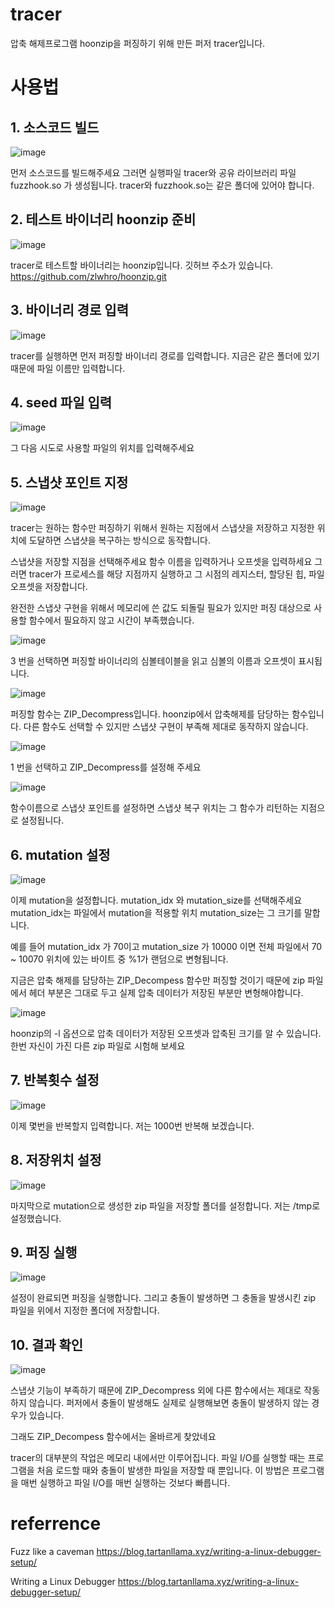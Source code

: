 # tracer
압축 해제프로그램 hoonzip을 퍼징하기 위해 만든 퍼저 tracer입니다.
# 사용법
## 1. 소스코드 빌드
![image](https://github.com/zlwhro/tracer/assets/113174616/3fc33aba-930e-4049-82ba-3b03c81eeab1)

먼저 소스코드를 빌드해주세요 그러면 실행파일 tracer와 공유 라이브러리 파일 fuzzhook.so 가 생성됩니다. tracer와 fuzzhook.so는 같은 폴더에 있어야 합니다.

## 2. 테스트 바이너리 hoonzip 준비
![image](https://github.com/zlwhro/tracer/assets/113174616/6b234ecf-c172-499c-98f9-e2b55644bd16)

tracer로 테스트할 바이너리는 hoonzip입니다. 깃허브 주소가 있습니다.
https://github.com/zlwhro/hoonzip.git

## 3. 바이너리 경로 입력
![image](https://github.com/zlwhro/tracer/assets/113174616/9fbad3ae-cde2-4ad5-bb9a-267a5258df31)

tracer를 실행하면 먼저 퍼징할 바이너리 경로를 입력합니다. 지금은 같은 폴더에 있기 때문에 파일 이름만 입력합니다.

## 4. seed 파일 입력
![image](https://github.com/zlwhro/tracer/assets/113174616/cdde289e-dd88-454d-b026-31d9842e9c1d)

그 다음 시도로 사용할 파일의 위치를 입력해주세요

## 5. 스냅샷 포인트 지정
![image](https://github.com/zlwhro/tracer/assets/113174616/e0861022-7c62-4b8c-b1a1-958f10fd2d92)

tracer는 원하는 함수만 퍼징하기 위해서 원하는 지점에서 스냅샷을 저장하고 지정한 위치에 도달하면 스냅샷을 복구하는 방식으로 동작합니다.

스냅샷을 저장할 지점을 선택해주세요 함수 이름을 입력하거나 오프셋을 입력하세요 그러면 tracer가 프로세스를 해당 지점까지 실행하고 그 시점의 레지스터, 할당된 힙, 파일 오프셋을 저장합니다.

완전한 스냅샷 구현을 위해서 메모리에 쓴 값도 되돌릴 필요가 있지만 퍼징 대상으로 사용할 함수에서 필요하지 않고 시간이 부족했습니다.

![image](https://github.com/zlwhro/tracer/assets/113174616/b995cfff-d8a5-4d6f-bc68-617221ef1719)

3 번을 선택하면 퍼징할 바이너리의 심볼테이블을 읽고 심볼의 이름과 오프셋이 표시됩니다.

![image](https://github.com/zlwhro/tracer/assets/113174616/3f65c220-8b46-4042-a96b-4acd5ccf0b70)

퍼징할 함수는 ZIP_Decompress입니다. hoonzip에서 압축해제를 담당하는 함수입니다. 다른 함수도 선택할 수 있지만 스냅샷 구현이 부족해 제대로 동작하지 않습니다.

![image](https://github.com/zlwhro/tracer/assets/113174616/2717bf04-e9e3-4dc2-826a-dae970adce14)

1 번을 선택하고 ZIP_Decompress를 설정해 주세요

![image](https://github.com/zlwhro/tracer/assets/113174616/13aa3d50-5db3-4e4d-90fc-a06485c9207d)

함수이름으로 스냅샷 포인트를 설정하면 스냅샷 복구 위치는 그 함수가 리턴하는 지점으로 설정됩니다.

## 6. mutation 설정
![image](https://github.com/zlwhro/tracer/assets/113174616/216345a0-c9c1-4606-a12a-ed099244399e)

이제 mutation을 설정합니다. mutation_idx 와 mutation_size를 선택해주세요 mutation_idx는 파일에서 mutation을 적용할 위치 mutation_size는 그 크기를 말합니다.

예를 들어 mutation_idx 가 70이고 mutation_size 가 10000 이면 전체 파일에서 70 ~ 10070 위치에 있는 바이트 중 %1가 랜덤으로 변형됩니다.

지금은 압축 해제를 담당하는 ZIP_Decompess 함수만 퍼징할 것이기 때문에 zip 파일에서 헤더 부분은 그대로 두고 실제 압축 데이터가 저장된 부분만 변형해야합니다.

![image](https://github.com/zlwhro/tracer/assets/113174616/95cf8003-b672-47f8-906d-51593e2b7c36)

hoonzip의 -l 옵션으로 압축 데이터가 저장된 오프셋과 압축된 크기를 알 수 있습니다. 한번 자신이 가진 다른 zip 파일로 시험해 보세요

## 7. 반복횟수 설정
![image](https://github.com/zlwhro/tracer/assets/113174616/57ff9733-be5c-4b2c-815f-e2ef4173cd9c)

이제 몇번을 반복할지 입력합니다. 저는 1000번 반복해 보겠습니다.

## 8. 저장위치 설정
![image](https://github.com/zlwhro/tracer/assets/113174616/f7b2c40e-2980-4f91-af46-e34ca8507055)

마지막으로 mutation으로 생성한 zip 파일을 저장할 폴더를 설정합니다. 저는 /tmp로 설정했습니다.
## 9. 퍼징 실행
![image](https://github.com/zlwhro/tracer/assets/113174616/6fb37ea8-09c9-4a64-8b88-7127e06d776a)

설정이 완료되면 퍼징을 실행합니다. 그리고 충돌이 발생하면 그 충돌을 발생시킨 zip 파일을 위에서 지정한 폴더에 저장합니다.

## 10. 결과 확인
![image](https://github.com/zlwhro/tracer/assets/113174616/0ed43825-d960-4ec4-8098-e5a0b7c221c5)

스냅샷 기능이 부족하기 때문에 ZIP_Decompress 외에 다른 함수에서는 제대로 작동하지 않습니다. 퍼저에서 충돌이 발생해도 실제로 실행해보면 충돌이 발생하지 않는 경우가 있습니다.

그래도 ZIP_Decompess 함수에서는 올바르게 찾았네요

tracer의 대부분의 작업은 메모리 내에서만 이루어집니다. 파일 I/O를 실행할 때는 프로그램을 처음 로드할 때와 충돌이 발생한 파일을 저장할 때 뿐입니다. 이 방법은 프로그램을 매번 실행하고 파일 I/O를 매번 실행하는 것보다 빠릅니다.

# referrence

Fuzz like a caveman
https://blog.tartanllama.xyz/writing-a-linux-debugger-setup/

Writing a Linux Debugger
https://blog.tartanllama.xyz/writing-a-linux-debugger-setup/














